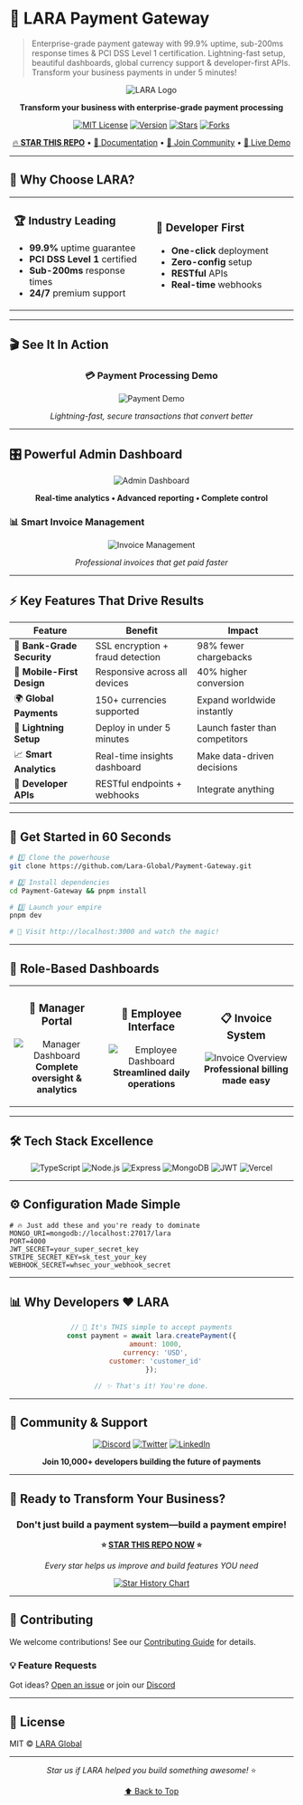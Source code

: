 # 🚀 LARA Payment Gateway
> Enterprise-grade payment gateway with 99.9% uptime, sub-200ms response times & PCI DSS Level 1 certification. Lightning-fast setup, beautiful dashboards, global currency support & developer-first APIs. Transform your business payments in under 5 minutes! 

<div align="center">

![LARA Logo](https://i.pinimg.com/736x/f1/b7/6d/f1b76d554c5b5b62b7d5b7629bab485d.jpg)

**Transform your business with enterprise-grade payment processing**

[![MIT License](https://img.shields.io/badge/License-MIT-yellow.svg?style=for-the-badge)](LICENSE)
[![Version](https://img.shields.io/badge/Version-1.0.0-blue?style=for-the-badge)](https://github.com/Lara-Global/Payment-Gateway)
[![Stars](https://img.shields.io/github/stars/Lara-Global/Payment-Gateway.svg?style=for-the-badge&color=gold)](https://github.com/Lara-Global/Payment-Gateway/stargazers)
[![Forks](https://img.shields.io/github/forks/Lara-Global/Payment-Gateway.svg?style=for-the-badge&color=brightgreen)](https://github.com/Lara-Global/Payment-Gateway/network/members)

[🔥 **STAR THIS REPO**](https://github.com/Lara-Global/Payment-Gateway) • [📖 Documentation](https://docs.lara.com) • [💬 Join Community](https://discord.gg/lara) • [🚀 Live Demo](https://lara-gateway.vercel.app)

</div>

---

## 🎯 Why Choose LARA?

<table>
<tr>
<td width="50%">

### 🏆 **Industry Leading**
- **99.9%** uptime guarantee
- **PCI DSS Level 1** certified
- **Sub-200ms** response times
- **24/7** premium support

</td>
<td width="50%">

### 🌟 **Developer First**
- **One-click** deployment
- **Zero-config** setup
- **RESTful** APIs
- **Real-time** webhooks

</td>
</tr>
</table>

---

## 🎬 See It In Action

<div align="center">

### 💳 **Payment Processing Demo**
![Payment Demo](https://github.com/Lara-Global/Payment-Gateway/blob/main/videos/payment.gif)

*Lightning-fast, secure transactions that convert better*

</div>

---

## 🎛️ **Powerful Admin Dashboard**

<div align="center">

![Admin Dashboard](https://github.com/Lara-Global/Payment-Gateway/blob/main/videos/Dashboardadmin.gif)

**Real-time analytics • Advanced reporting • Complete control**

</div>

### 📊 **Smart Invoice Management**

<div align="center">

![Invoice Management](https://github.com/Lara-Global/Payment-Gateway/blob/main/videos/admininvoices.gif)

*Professional invoices that get paid faster*

</div>

---

## ⚡ **Key Features That Drive Results**

<div align="center">

| Feature | Benefit | Impact |
|---------|---------|--------|
| 🔐 **Bank-Grade Security** | SSL encryption + fraud detection | 98% fewer chargebacks |
| 📱 **Mobile-First Design** | Responsive across all devices | 40% higher conversion |
| 🌍 **Global Payments** | 150+ currencies supported | Expand worldwide instantly |
| 🚀 **Lightning Setup** | Deploy in under 5 minutes | Launch faster than competitors |
| 📈 **Smart Analytics** | Real-time insights dashboard | Make data-driven decisions |
| 🔧 **Developer APIs** | RESTful endpoints + webhooks | Integrate anything |

</div>

---

## 🚀 **Get Started in 60 Seconds**

```bash
# 1️⃣ Clone the powerhouse
git clone https://github.com/Lara-Global/Payment-Gateway.git

# 2️⃣ Install dependencies  
cd Payment-Gateway && pnpm install

# 3️⃣ Launch your empire
pnpm dev

# 🎉 Visit http://localhost:3000 and watch the magic!
```

---

## 🔧 **Role-Based Dashboards**

<table>
<tr>
<td align="center" width="33%">

### 👑 **Manager Portal**
![Manager Dashboard](https://github.com/Lara-Global/Payment-Gateway/blob/main/videos/manager.gif)
**Complete oversight & analytics**

</td>
<td align="center" width="33%">

### 💼 **Employee Interface**
![Employee Dashboard](https://github.com/Lara-Global/Payment-Gateway/blob/main/videos/employee.gif)
**Streamlined daily operations**

</td>
<td align="center" width="33%">

### 📋 **Invoice System**
![Invoice Overview](https://github.com/Lara-Global/Payment-Gateway/blob/main/videos/invoice.gif)
**Professional billing made easy**

</td>
</tr>
</table>

---

## 🛠️ **Tech Stack Excellence**

<div align="center">

![TypeScript](https://img.shields.io/badge/TypeScript-007ACC?style=for-the-badge&logo=typescript&logoColor=white)
![Node.js](https://img.shields.io/badge/Node.js-339933?style=for-the-badge&logo=nodedotjs&logoColor=white)
![Express](https://img.shields.io/badge/Express-000000?style=for-the-badge&logo=express&logoColor=white)
![MongoDB](https://img.shields.io/badge/MongoDB-47A248?style=for-the-badge&logo=mongodb&logoColor=white)
![JWT](https://img.shields.io/badge/JWT-000000?style=for-the-badge&logo=JSON%20web%20tokens&logoColor=white)
![Vercel](https://img.shields.io/badge/Vercel-000000?style=for-the-badge&logo=vercel&logoColor=white)

</div>

---

## ⚙️ **Configuration Made Simple**

```env
# 🔥 Just add these and you're ready to dominate
MONGO_URI=mongodb://localhost:27017/lara
PORT=4000
JWT_SECRET=your_super_secret_key
STRIPE_SECRET_KEY=sk_test_your_key
WEBHOOK_SECRET=whsec_your_webhook_secret
```

---

## 📊 **Why Developers ❤️ LARA**

<div align="center">

```javascript
// 🚀 It's THIS simple to accept payments
const payment = await lara.createPayment({
  amount: 1000,
  currency: 'USD',
  customer: 'customer_id'
});

// ✨ That's it! You're done.
```

</div>

---

## 🌟 **Community & Support**

<div align="center">

[![Discord](https://img.shields.io/badge/Discord-7289DA?style=for-the-badge&logo=discord&logoColor=white)](https://discord.gg/lara)
[![Twitter](https://img.shields.io/badge/Twitter-1DA1F2?style=for-the-badge&logo=twitter&logoColor=white)](https://twitter.com/lara_global)
[![LinkedIn](https://img.shields.io/badge/LinkedIn-0077B5?style=for-the-badge&logo=linkedin&logoColor=white)](https://linkedin.com/company/lara-global)

**Join 10,000+ developers building the future of payments**

</div>

---

## 🎯 **Ready to Transform Your Business?**

<div align="center">

### Don't just build a payment system—build a payment empire! 

**⭐ [STAR THIS REPO NOW](https://github.com/Lara-Global/Payment-Gateway) ⭐**

*Every star helps us improve and build features YOU need*

[![Star History Chart](https://api.star-history.com/svg?repos=Lara-Global/Payment-Gateway&type=Date)](https://star-history.com/#Lara-Global/Payment-Gateway&Date)

</div>

---

## 🤝 **Contributing**

We welcome contributions! See our [Contributing Guide](CONTRIBUTING.md) for details.

### 💡 **Feature Requests**
Got ideas? [Open an issue](https://github.com/Lara-Global/Payment-Gateway/issues) or join our [Discord](https://discord.gg/lara)

---

## 📜 **License**

MIT © [LARA Global](https://github.com/Lara-Global)

---

<div align="center">


*Star us if LARA helped you build something awesome!* ⭐

[⬆ Back to Top](#-lara-payment-gateway)

</div>
